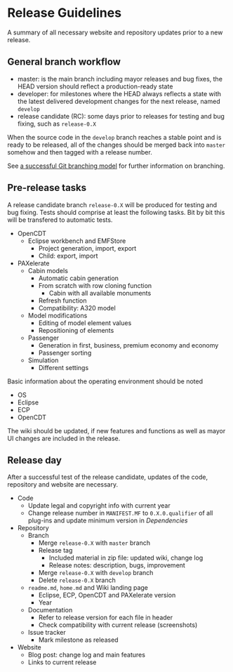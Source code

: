 # Release Guidelines

A summary of all necessary website and repository updates prior to a new release.


## General branch workflow

* master: is the main branch including mayor releases and bug fixes, the HEAD version should reflect a production-ready state 
* developer: for milestones where the HEAD always reflects a state with the latest delivered development changes for the next release, named `develop`
* release candidate (RC): some days prior to releases for testing and bug fixing, such as `release-0.X`

When the source code in the `develop` branch reaches a stable point and is ready to be released, all of the changes should be merged back into `master` somehow and then tagged with a release number. 

See [a successful Git branching model](http://nvie.com/posts/a-successful-git-branching-model/) for further information on branching.

	
## Pre-release tasks
A release candidate branch `release-0.X` will be produced for testing and bug fixing. Tests should comprise at least the following tasks. Bit by bit this will be transfered to automatic tests.

* OpenCDT
	* Eclipse workbench and EMFStore 
		* Project generation, import, export
		* Child: export, import
* PAXelerate
	* Cabin models
		* Automatic cabin generation
		* From scratch with row cloning function
			* Cabin with all available monuments
		* Refresh function
		* Compatibility: A320 model
	* Model modifications
		* Editing of model element values
		* Repositioning of elements
	* Passenger 
		* Generation in first, business, premium economy and economy
		* Passenger sorting
	* Simulation
		* Different settings
	
Basic information about the operating environment should be noted

* OS
* Eclipse
* ECP
* OpenCDT

The wiki should be updated, if new features and functions as well as mayor UI changes are included in the release.

	
## Release day
After a successful test of the release candidate, updates of the code, repository and website are necessary.

* Code
	* Update legal and copyright info with current year
	* Change release number in `MANIFEST.MF` to `0.X.0.qualifier` of all plug-ins and update minimum version in _Dependencies_
* Repository
	* Branch
		* Merge `release-0.X` with `master` branch
		* Release tag
			* Included material in zip file: updated wiki, change log
			* Release notes: description, bugs, improvement
		* Merge `release-0.X` with `develop` branch
		* Delete `release-0.X` branch
	* `readme.md`, `home.md` and Wiki landing page
		* Eclipse, ECP, OpenCDT and PAXelerate version 
		* Year
	* Documentation
		* Refer to release version for each file in header
		* Check compatibility with current release (screenshots)
	* Issue tracker
		* Mark milestone as released
* Website
	* Blog post: change log and main features
	* Links to current release 




